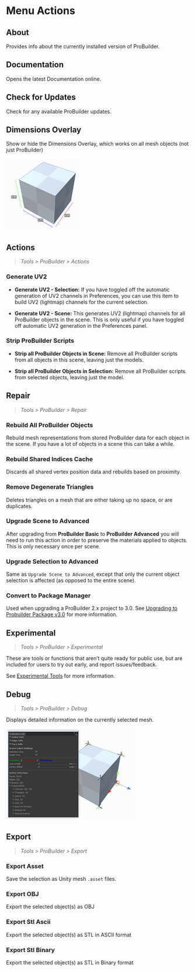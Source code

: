 ﻿# Menu Actions
## About

Provides info about the currently installed version of ProBuilder.

## Documentation

Opens the latest Documentation online.

## Check for Updates

Check for any available ProBuilder updates.

## Dimensions Overlay

Show or hide the Dimensions Overlay, which works on all mesh objects (not just ProBuilder)

![Dimensions Overlay Example](images/DimensionsOverlay_Example.png)

## Actions

> *Tools > ProBuilder > Actions*

### Generate UV2

- **Generate UV2 - Selection:** If you have toggled off the automatic generation of UV2 channels in Preferences, you can use this item to build UV2 (lightmap) channels for the current selection.

- **Generate UV2 - Scene:** This generates UV2 (lightmap) channels for all ProBuilder objects in the scene. This is only useful if you have toggled off automatic UV2 generation in the Preferences panel.

### Strip ProBuilder Scripts

- **Strip all ProBuilder Objects in Scene:** Remove all ProBuilder scripts from all objects in this scene, leaving just the models.

- **Strip all ProBuilder Objects in Selection:** Remove all ProBuilder scripts from selected objects, leaving just the model.



## Repair

> *Tools > ProBuilder > Repair*

### Rebuild All ProBuilder Objects

Rebuild mesh representations from stored ProBuilder data for each object in the scene. If you have a lot of objects in a scene this can take a while.

### Rebuild Shared Indices Cache

Discards all shared vertex position data and rebuilds based on proximity.

### Remove Degenerate Triangles

Deletes triangles on a mesh that are either taking up no space, or are duplicates.

###  Upgrade Scene to Advanced

After upgrading from **ProBuilder Basic** to **ProBuilder Advanced** you will need to run this action in order to preserve the materials applied to objects. This is only necessary once per scene.

### Upgrade Selection to Advanced

Same as `Upgrade Scene to Advanced`, except that only the current object selection is affected (as opposed to the entire scene).

### Convert to Package Manager

Used when upgrading a ProBuilder 2.x project to 3.0. See [Upgrading to Probuilder Package v3.0](faq#convert-to-package-manager) for more information.


## Experimental

> *Tools > ProBuilder > Experimental*

These are tools or functions that aren’t quite ready for public use, but are included for users to try out early, and report issues/feedback.

See [Experimental Tools](experimental-overview) for more information.


## Debug

> *Tools > ProBuilder > Debug*

Displays detailed information on the currently selected mesh.

![Debug Window Example](images/DebugWindow_Example.png)


## Export

> *Tools > ProBuilder > Export*

### Export Asset
Save the selection as Unity mesh `.asset` files.

### Export OBJ
Export the selected object(s) as OBJ

### Export Stl Ascii
Export the selected object(s) as STL in ASCII format

### Export Stl Binary
Export the selected object(s) as STL in Binary format

